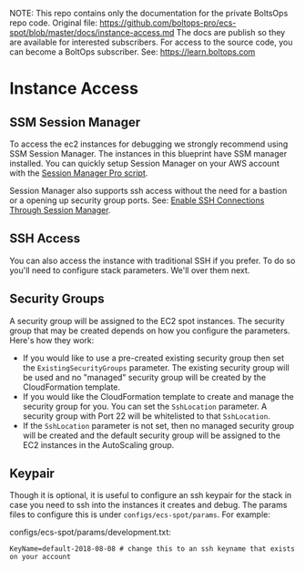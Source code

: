 <!-- note marker start -->
NOTE: This repo contains only the documentation for the private BoltsOps repo code.
Original file: https://github.com/boltops-pro/ecs-spot/blob/master/docs/instance-access.md
The docs are publish so they are available for interested subscribers.
For access to the source code, you can become a BoltOps subscriber.
See: https://learn.boltops.com

<!-- note marker end -->

# Instance Access

## SSM Session Manager

To access the ec2 instances for debugging we strongly recommend using SSM Session Manager.  The instances in this blueprint have SSM manager installed.  You can quickly setup Session Manager on your AWS account with the [Session Manager Pro script](https://github.com/boltopspro/session-manager).

Session Manager also supports ssh access without the need for a bastion or a opening up security group ports. See: [Enable SSH Connections Through Session Manager](https://docs.aws.amazon.com/systems-manager/latest/userguide/session-manager-getting-started-enable-ssh-connections.html).

## SSH Access

You can also access the instance with traditional SSH if you prefer. To do so you'll need to configure stack parameters. We'll over them next.

## Security Groups

A security group will be assigned to the EC2 spot instances. The security group that may be created depends on how you configure the parameters.  Here's how they work:

* If you would like to use a pre-created existing security group then set the `ExistingSecurityGroups` parameter.  The existing security group will be used and no "managed" security group will be created by the CloudFormation template.
* If you would like the CloudFormation template to create and manage the security group for you. You can set the `SshLocation` parameter. A security group with Port 22 will be whitelisted to that `SshLocation`.
* If the `SshLocation` parameter is not set, then no managed security group will be created and the default security group will be assigned to the EC2 instances in the AutoScaling group.

## Keypair

Though it is optional, it is useful to configure an ssh keypair for the stack in case you need to ssh into the instances it creates and debug.  The params files to configure this is under `configs/ecs-spot/params`. For example:

configs/ecs-spot/params/development.txt:

```
KeyName=default-2018-08-08 # change this to an ssh keyname that exists on your account
```
